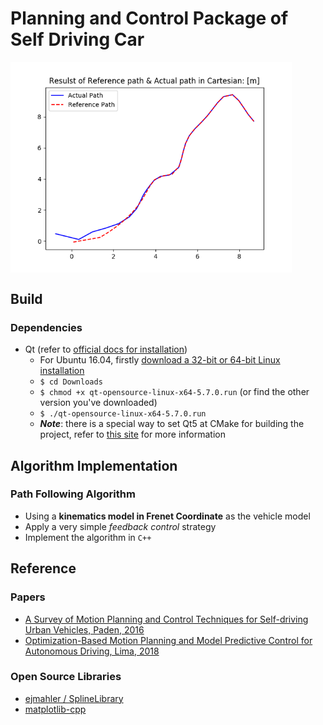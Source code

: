 # Planning and Control Package of Self Driving Car <br />
<img align="center" src="simple_path_following.png" width="450" /> <br />
## Build
### Dependencies
* Qt (refer to [official docs for installation](https://wiki.qt.io/Install_Qt_5_on_Ubuntu))
    * For Ubuntu 16.04, firstly [download a 32-bit or 64-bit Linux installation](https://www.qt.io/download-open-source#section-2)
    * `$ cd Downloads`
    * `$ chmod +x qt-opensource-linux-x64-5.7.0.run` (or find the other version you've downloaded)
    * `$ ./qt-opensource-linux-x64-5.7.0.run`
    * ***Note***: there is a special way to set Qt5 at CMake for building the project, refer to [this site](https://www.kdab.com/using-cmake-with-qt-5/) for more information

## Algorithm Implementation
### Path Following Algorithm
* Using a **kinematics model in Frenet Coordinate** as the vehicle model
* Apply a very simple *feedback control* strategy
* Implement the algorithm in `C++`


## Reference
### Papers
* [A Survey of Motion Planning and Control Techniques for Self-driving Urban Vehicles, Paden, 2016](https://arxiv.org/pdf/1604.07446.pdf)
* [Optimization-Based Motion Planning and Model Predictive Control for Autonomous Driving, Lima, 2018](https://www.diva-portal.org/smash/get/diva2:1241535/FULLTEXT01.pdf)
### Open Source Libraries
* [ejmahler / SplineLibrary](https://github.com/ejmahler/SplineLibrary)
* [matplotlib-cpp](https://github.com/lava/matplotlib-cpp)